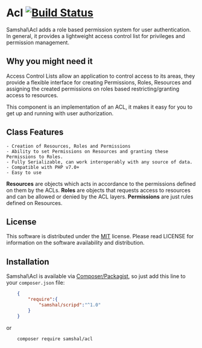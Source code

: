 # Acl [![Build Status](https://travis-ci.org/Samshal/Acl.svg?branch=master)](https://travis-ci.org/Samshal/Acl)

Samshal\Acl adds a role based permission system for user authentication. In general, it provides a lightweight access control list for privileges and permission management.

## Why you might need it

Access Control Lists allow an application to control access to its areas, they provide a flexible interface for creating Permissions, Roles, Resources and assigning the created permissions on roles based restricting/granting access to resources.

This component is an implementation of an ACL, it makes it easy for you to get up and running with user authorization.

## Class Features

	- Creation of Resources, Roles and Permissions
	- Ability to set Permissions on Resources and granting these Permissions to Roles.
	- Fully Serializable, can work interoperably with any source of data.
	- Compatible with PHP v7.0+
	- Easy to use

**Resources** are objects which acts in accordance to the permissions defined on them by the ACLs. **Roles** are objects that requests access to resources and can be allowed or denied by the ACL layers. **Permissions** are just rules defined on Resources. 

## License
This software is distributed under the [MIT](https://opensource.org/licenses/MIT) license. Please read LICENSE for information on the software availability and distribution.

## Installation
Samshal\Acl is available via [Composer/Packagist](https://packagist.org/packages/samshal/scripd), so just add this line to your `composer.json` file:
```json
	{
		"require":{
			"samshal/scripd":"^1.0"
		}
	}
```
or
```shell
	composer require samshal/acl
```